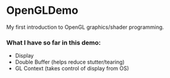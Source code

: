 # OpenGLDemo
My first introduction to OpenGL graphics/shader programming.

### What I have so far in this demo:
 - Display
 - Double Buffer (helps reduce stutter/tearing)
 - GL Context (takes control of display from OS)
